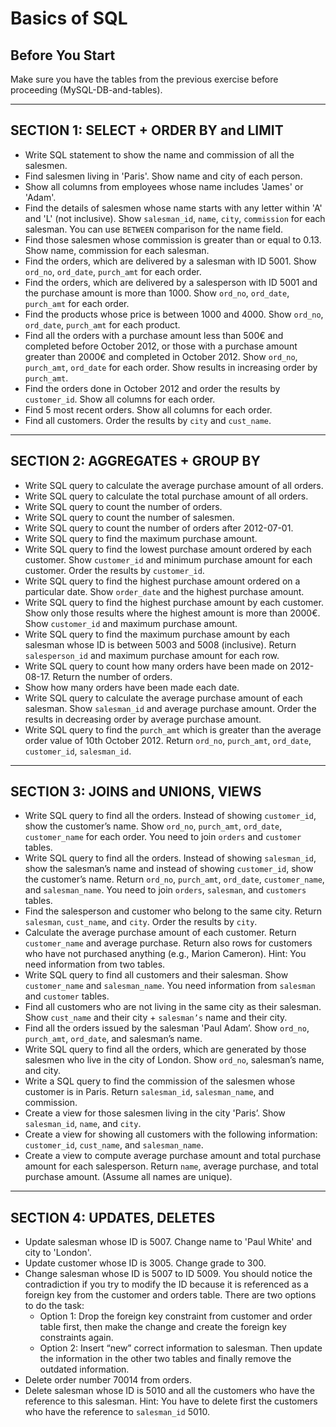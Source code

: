 # Basics of SQL

## Before You Start
Make sure you have the tables from the previous exercise before proceeding (MySQL-DB-and-tables).

---

## SECTION 1: SELECT + ORDER BY and LIMIT

- Write SQL statement to show the name and commission of all the salesmen.
- Find salesmen living in 'Paris'. Show name and city of each person.
- Show all columns from employees whose name includes 'James' or 'Adam'.
- Find the details of salesmen whose name starts with any letter within 'A' and 'L' (not inclusive). Show `salesman_id`, `name`, `city`, `commission` for each salesman. You can use `BETWEEN` comparison for the name field.
- Find those salesmen whose commission is greater than or equal to 0.13. Show name, commission for each salesman.
- Find the orders, which are delivered by a salesman with ID 5001. Show `ord_no`, `ord_date`, `purch_amt` for each order.
- Find the orders, which are delivered by a salesperson with ID 5001 and the purchase amount is more than 1000. Show `ord_no`, `ord_date`, `purch_amt` for each order.
- Find the products whose price is between 1000 and 4000. Show `ord_no`, `ord_date`, `purch_amt` for each product.
- Find all the orders with a purchase amount less than 500€ and completed before October 2012, or those with a purchase amount greater than 2000€ and completed in October 2012. Show `ord_no`, `purch_amt`, `ord_date` for each order. Show results in increasing order by `purch_amt`.
- Find the orders done in October 2012 and order the results by `customer_id`. Show all columns for each order.
- Find 5 most recent orders. Show all columns for each order.
- Find all customers. Order the results by `city` and `cust_name`.

---

## SECTION 2: AGGREGATES + GROUP BY

- Write SQL query to calculate the average purchase amount of all orders.
- Write SQL query to calculate the total purchase amount of all orders.
- Write SQL query to count the number of orders.
- Write SQL query to count the number of salesmen.
- Write SQL query to count the number of orders after 2012-07-01.
- Write SQL query to find the maximum purchase amount.
- Write SQL query to find the lowest purchase amount ordered by each customer. Show `customer_id` and minimum purchase amount for each customer. Order the results by `customer_id`.
- Write SQL query to find the highest purchase amount ordered on a particular date. Show `order_date` and the highest purchase amount.
- Write SQL query to find the highest purchase amount by each customer. Show only those results where the highest amount is more than 2000€. Show `customer_id` and maximum purchase amount.
- Write SQL query to find the maximum purchase amount by each salesman whose ID is between 5003 and 5008 (inclusive). Return `salesperson_id` and maximum purchase amount for each row.
- Write SQL query to count how many orders have been made on 2012-08-17. Return the number of orders.
- Show how many orders have been made each date.
- Write SQL query to calculate the average purchase amount of each salesman. Show `salesman_id` and average purchase amount. Order the results in decreasing order by average purchase amount.
- Write SQL query to find the `purch_amt` which is greater than the average order value of 10th October 2012. Return `ord_no`, `purch_amt`, `ord_date`, `customer_id`, `salesman_id`.

---

## SECTION 3: JOINS and UNIONS, VIEWS

- Write SQL query to find all the orders. Instead of showing `customer_id`, show the customer’s name. Show `ord_no`, `purch_amt`, `ord_date`, `customer_name` for each order. You need to join `orders` and `customer` tables.
- Write SQL query to find all the orders. Instead of showing `salesman_id`, show the salesman’s name and instead of showing `customer_id`, show the customer’s name. Return `ord_no`, `purch_amt`, `ord_date`, `customer_name`, and `salesman_name`. You need to join `orders`, `salesman`, and `customers` tables.
- Find the salesperson and customer who belong to the same city. Return `salesman`, `cust_name`, and `city`. Order the results by `city`.
- Calculate the average purchase amount of each customer. Return `customer_name` and average purchase. Return also rows for customers who have not purchased anything (e.g., Marion Cameron). Hint: You need information from two tables.
- Write SQL query to find all customers and their salesman. Show `customer_name` and `salesman_name`. You need information from `salesman` and `customer` tables.
- Find all customers who are not living in the same city as their salesman. Show `cust_name` and their city + `salesman’s` name and their city.
- Find all the orders issued by the salesman 'Paul Adam’. Show `ord_no`, `purch_amt`, `ord_date`, and salesman’s name.
- Write SQL query to find all the orders, which are generated by those salesmen who live in the city of London. Show `ord_no`, salesman’s name, and city.
- Write a SQL query to find the commission of the salesmen whose customer is in Paris. Return `salesman_id`, `salesman_name`, and commission.
- Create a view for those salesmen living in the city 'Paris’. Show `salesman_id`, `name`, and `city`.
- Create a view for showing all customers with the following information: `customer_id`, `cust_name`, and `salesman_name`.
- Create a view to compute average purchase amount and total purchase amount for each salesperson. Return `name`, average purchase, and total purchase amount. (Assume all names are unique).

---

## SECTION 4: UPDATES, DELETES

- Update salesman whose ID is 5007. Change name to 'Paul White' and city to 'London'.
- Update customer whose ID is 3005. Change grade to 300.
- Change salesman whose ID is 5007 to ID 5009. You should notice the contradiction if you try to modify the ID because it is referenced as a foreign key from the customer and orders table. There are two options to do the task:
  - Option 1: Drop the foreign key constraint from customer and order table first, then make the change and create the foreign key constraints again.
  - Option 2: Insert “new” correct information to salesman. Then update the information in the other two tables and finally remove the outdated information.
- Delete order number 70014 from orders.
- Delete salesman whose ID is 5010 and all the customers who have the reference to this salesman. Hint: You have to delete first the customers who have the reference to `salesman_id` 5010.
